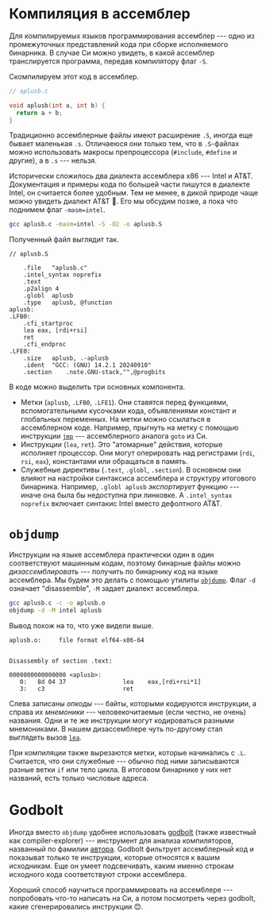 # Компиляция в ассемблер

Для компилируемых языков программирования ассемблер --- одно из промежуточных
представлений кода при сборке исполняемого бинарника. В случае Cи можно
увидеть, в какой ассемблер транслируется программа, передав компилятору флаг
`-S`.

Скомпилируем этот код в ассемблер.

```c
// aplusb.c

void aplusb(int a, int b) {
  return a + b;
}
```

Традиционно ассемблерные файлы имеют расширение `.S`, иногда еще бывает
маленькая `.s`. Отличаеюся они только тем, что в `.S`-файлах можно использовать
макросы препроцессора (`#include`, `#define` и другие), а в `.s` --- нельзя.

Исторически сложилось два диалекта ассемблера x86 --- Intel и AT&T.
Документация и примеры кода по большей части пишутcя в диалекте Intel, он
считается более удобным. Тем не менее, в дикой природе чаще можно увидеть
диалект AT&T 🤷. Его мы обсудим позже, а пока что поднимем флаг `-masm=intel`.

```bash
gcc aplusb.c -masm=intel -S -O2 -o aplusb.S
```

Полученный файл выглядит так.

```x86asm
// aplusb.S

	.file	"aplusb.c"
	.intel_syntax noprefix
	.text
	.p2align 4
	.globl	aplusb
	.type	aplusb, @function
aplusb:
.LFB0:
	.cfi_startproc
	lea	eax, [rdi+rsi]
	ret
	.cfi_endproc
.LFE0:
	.size	aplusb, .-aplusb
	.ident	"GCC: (GNU) 14.2.1 20240910"
	.section	.note.GNU-stack,"",@progbits
```

В коде можно выделить три основных компонента.

- Метки (`aplusb`, `.LFB0`, `.LFE1`). Они ставятся перед функциями,
  вспомогательными кусочками кода, объявлениями констант и глобальных
  переменных. На метки можно ссылаться в ассемблерном коде. Например, прыгнуть
  на метку с помощью инструкции [`jmp`](https://www.felixcloutier.com/x86/jmp)
  --- ассемблерного аналога `goto` из Си.
- Инструкции (`lea`, `ret`). Это "атомарные" действия, которые исполняет
  процессор. Они могут оперировать над регистрами (`rdi`, `rsi`, `eax`),
  константами или обращаться в память.
- Служебные директивы (`.text`, `.globl`, `.section`). В основном они влияют на
  настройки синтаксиса ассемблера и структуру итогового бинарника. Например,
  `.globl aplusb` _экспортирует_ функцию --- иначе она была бы недоступна при
  линковке. А `.intel_syntax noprefix` включает синтакис Intel вместо
  дефолтного AT&T.

# `objdump`

Инструкции на языке ассемблера практически один в один соответствуют машинным
кодам, поэтому бинарные файлы можно _дизассемблировать_  --- получить по
бинарнику код на языке ассемблера. Мы будем это делать с помощью утилиты
[`objdump`](https://linux.die.net/man/1/objdump). Флаг `-d` означает
"disassemble", `-M` задает диалект ассемблера.

```bash
gcc aplusb.c -c -o aplusb.o
objdump -d -M intel aplusb
```

Вывод похож на то, что уже видели выше.

```x86asm
aplusb.o:     file format elf64-x86-64


Disassembly of section .text:

0000000000000000 <aplusb>:
   0:   8d 04 37                lea    eax,[rdi+rsi*1]
   3:   c3                      ret
```

Слева записаны _опкоды_ --- байты, которыми кодируются инструкции, а справа их
_мнемоники_ --- человекочитаемые (если честно, не очень) названия. Одни и те же
инструкции могут кодироваться разными мнемониками. В нашем дизассемблере чуть
по-другому стал выглядеть вызов [`lea`](https://www.felixcloutier.com/x86/lea).

При компиляции также вырезаются метки, которые начинались с `.L`. Считается,
что они служебные --- обычно под ними записываются разные ветки `if` или тело
цикла. В итоговом бинарнике у них нет названий, есть только числовые адреса. 

# Godbolt

Иногда вместо `objdump` удобнее использовать [godbolt](https://godbolt.org/)
(также известный как compiler-explorer) --- инструмент для анализа
компиляторов, названный по фамилии [автора](https://github.com/mattgodbolt).
Godbolt фильтрует ассемблерный код и показыват только те инструкции, которые
относятся к вашим исходникам. Еще он умеет подсвечивать, каким именно строкам
исходного кода соответствуют строки ассемблера. 

Хороший способ научиться программировать на ассемблере --- попробовать что-то
написать на Си, а потом посмотреть через godbolt, какие сгенерировались
инструкции 😊.

